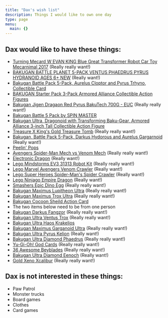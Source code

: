 ```yaml
---
title: "Dax's wish list"
description: Things I would like to own one day
type: page
menu:
  main: {}
---
```


## Dax would like to have these things:
* [Turning Mecard W EVAN KING Blue Great Transformer Robot Car Toy Mecarnimal 2017](https://www.ebay.ca/itm/Turning-Mecard-W-EVAN-KING-Blue-Great-Transformer-Robot-Car-Toy-Mecarnimal-2017-/122671364986) (Really really want!)
* [BAKUGAN BATTLE PLANET 5-PACK VENTUS PHAEDRUS PYRUS HYDRANOID AGES 6+ NEW](https://www.ebay.ca/i/274203875645?chn=ps&dispItem=1&norover=1&mkevt=1&mkrid=706-89093-2056-0&mkcid=2&itemid=274203875645&targetid=840241329971&device=c&adtype=pla&googleloc=9000916&poi=&campaignid=8168839902&adgroupid=84192245003&rlsatarget=pla-840241329971&abcId=1063836&merchantid=10252592&gclid=EAIaIQobChMIkI7T_sXo5wIVDZ-fCh13cg7WEAkYFyABEgJLJ_D_BwE) (Really want!)
* [Bakugan Battle Pack 5-Pack, Aurelus Cloptor and Pyrus Trhyno, Collectible Card](https://www.ebay.ca/itm/Bakugan-Battle-Pack-5-Pack-Aurelus-Cloptor-and-Pyrus-Trhyno-Collectible-Card/113998261757?_trkparms=aid%3D555018%26algo%3DPL.SIM%26ao%3D2%26asc%3D20160908110712%26meid%3Da38713ce56914811a0a19cca98bf8fe6%26pid%3D100677%26rk%3D3%26rkt%3D30%26mehot%3Dnone%26sd%3D274203875645%26itm%3D113998261757%26pmt%3D1%26noa%3D0%26pg%3D2386202%26algv%3DSimplAMLv5PairwiseWeb&_trksid=p2386202.c100677.m4598)
* [BAKUGAN Starter Pack 3-Pack Armored Alliance Collectible Action Figures](https://www.amazon.co.uk/BAKUGAN-6055886-Alliance-Collectible-Multicolour/dp/B083N1WSZR/ref=sr_1_1?keywords=bakugan+armored+alliance&qid=1580843618&s=kids&sr=1-1)
* [Bakugan Jigen Dragaon Red Pyrus BakuTech 700G - EUC](https://www.ebay.ca/i/312725038152?chn=ps&norover=1&mkevt=1&mkrid=706-89093-2056-0&mkcid=2&itemid=312725038152&targetid=884345177219&device=c&mktype=pla&googleloc=9000914&poi=&campaignid=9557028239&mkgroupid=97795562386) (Really really want!)
* [Bakugan Battle 5 Pack by SPIN MASTER](https://www.barnesandnoble.com/w/toys-games-bakugan-battle-5-pack/33471263)
* [Bakugan Ultra, Dragonoid with Transforming Baku-Gear, Armored Alliance 3-inch Tall Collectible Action Figure ](https://www.u-buy.com.tw/en/search/index/view/product/B07ZS8KRFH/s/bakugan-ultra-dragonoid-with-transforming-baku-gear-armored-alliance-3-inch-tall-collectible-action-figure/store/store)
* [Treasure X King's Gold Treasure Tomb](https://www.toysrus.ca/en/Treasure-X--King-s-Gold-Treasure-Tomb/1D86F060.html) (Really really want!)
* [Bakugan, Battle Pack 5-Pack, Darkus Hydorous and Aurelus Gargarnoid](https://www.toysrus.ca/en/Bakugan%2C-Battle-Pack-5-Pack%2C-Darkus-Hydorous-and-Aurelus-Gargarnoid%2C-Collectible-Cards-and-Transforming-Creatures/1A398103.html) (Really want!)
* [Peelin' Pops](https://www.madewithnestle.ca/kids-frozen-treats/peelin-pops-vanilla-banana)
* [Avengers Spider-Man Mech vs Venom Mech](https://shopee.com.my/HASEGAWA-fine-goods-compatible-LEGO-76115-Avengers-Spider-Man-Mech-vs.-Venom-Mech-block-toys-G2-i.124136550.2679242976) (Really really want!)
* [Electronic Dragon](https://www.amazon.com/Juguete-dinosaurio-electr%C3%B3nico-cumplea%C3%B1os-balanceada/dp/B07JW4WCYW/ref=sr_1_28?dchild=1&keywords=Dragamonz&qid=1593197366&sr=8-28) (Really want!)
* [Lego Mindstorms EV3 31313 Robot Kit](https://www.amazon.ca/31313-LEGO-LEGO%C2%AE-MINDSTORMS%C2%AE-EV3/dp/B00CWER3XY/ref=pd_rhf_se_p_img_15?_encoding=UTF8&psc=1&refRID=X36NG9YD7SGRFN52F88K) (Really really want!)
* [Lego Marvel Avengers Venom Crawler](https://www.walmart.com/ip/LEGO-Marvel-Avengers-Venom-Crawler-76163-Spider-Man-vs-Venom-Mech-Playset-413-Pieces/920083239) (Really want!)
* [Lego Super Heroes Spider-Man's Spider Crawler](https://www.toysrus.ca/en/LEGO-Super-Heroes-Spider-Man-s-Spider-Crawler-76114/60B33AE3.html) (Really want!)
* [Lego Ninjago Empire Dragon](https://www.amazon.com/71713-NINJAGO-Empire-Dragon-Ninja/dp/B07WD5YWW9/ref=sr_1_13?dchild=1&keywords=Dragamonz&qid=1593197119&sr=8-13) (Really want!)
* [Smashers Epic Dino Egg](https://www.amazon.com/Smashers-Epic-Dino-Collectibles-T-Rex/dp/B07MWTWVS7/ref=sr_1_11?dchild=1&keywords=Dragamonz&qid=1593197119&sr=8-11) (Really really want!)
* [Bakugan Maximus Lupitheon Ultra](https://www.ebay.com/itm/BAKUGAN-Battle-Planet-Age-of-DARKUS-MAXIMUS-LUPITHEON-ULTRA-EVO-Card-B1000-/124049915383) (Really really want!)
* [Bakugan Maximus Trox Ultra](https://www.ebay.co.uk/itm/BAKUGAN-Planet-RESURGENCE-MAXIMUS-TROX-ULTRA-B1200-EVO-Card-103-RA-BR-/123737816313) (Really really want!)
* [Bakugan Cocoon Sheild Action Card](https://www.ebay.com/itm/BAKUGAN-COCOON-SHIELD-Action-Card-111-RA-BB-/173862020723)
* The two items below need to be from one person
* [Bakugan Darkus Fangzor](https://www.amazon.com/Bakugan-Fangzor-Collectible-Transforming-Creature/dp/B07GT9T1BS) (Really really want!)
* [Bakugan Ultra Ventus Trox](https://www.amazon.ca/Bakugan-3-inch-Collectible-Transforming-Creature/dp/B07GV2X72W/ref=sr_1_1?crid=IEBQKOCYNUB4&dchild=1&keywords=bakugan+diamond+trox+ultra&qid=1593801415&sprefix=bakugan+di%2Caps%2C168&sr=8-1) (Really really want!)
* [Bakugan Ultra Haos Krakelios](https://www.amazon.ca/Krakelios-Collectible-Transforming-Creature-Multicolor/dp/B07GV3RPGC/ref=sr_1_3?crid=IEBQKOCYNUB4&dchild=1&keywords=bakugan+diamond+trox+ultra&qid=1593801415&sprefix=bakugan+di%2Caps%2C168&sr=8-3)
* [Bakugan Maximus Garganoid Ultra](https://www.ebay.com/itm/Maximus-Garganoid-Ultra-Bakugan-Resurgence-ENG-116-AR-BR/254499544433?hash=item3b415add71:g:AEAAAOSwv3teNK-X) (Really really want!)
* [Bakugan Ultra Pyrus Kelion](https://toywiz.com/bakugan-battle-planet-battle-brawlers-ultra-kelion/) (Really want!)
* [Bakugan Ultra Diamond Phaedrus](https://www.ebay.com/itm/Bakugan-Battle-Planet-Brawlers-Ultra-Starter-Pack-New-Wave-6-Diamond-Phaedrus-/123966672540) (Really really want!)
* [Yu-Gi-Oh! God Cards](https://www.amazon.ca/YuGiOh-LEGENDARY-COLLECTION-Gameboard-Cards/dp/B00GKD8J40/ref=pd_lpo_21_t_0/140-9306136-7095205?_encoding=UTF8&pd_rd_i=B00GKD8J40&pd_rd_r=98e374cd-8b0b-4157-8ba0-317a36900f81&pd_rd_w=Lhciq&pd_rd_wg=4wTQV&pf_rd_p=256a14b6-93bc-4bcd-9f68-aea60d2878b9&pf_rd_r=Z0RJG80EWKK0V00J81T6&psc=1&refRID=Z0RJG80EWKK0V00J81T6) (Really really want!)
* [36 Awesome Beyblades](https://www.aliexpress.com/item/33058398243.html?src=google&src=google&albch=shopping&acnt=494-037-6276&isdl=y&slnk=&plac=&mtctp=&albbt=Google_7_shopping&aff_platform=google&aff_short_key=UneMJZVf&&albagn=888888&albcp=9309943343&albag=90987094781&trgt=299423776478&crea=en33058398243&netw=u&device=c&albpg=299423776478&albpd=en33058398243&gclid=EAIaIQobChMI1-D52I686gIViYbACh3pgwsWEAkYBSABEgLIivD_BwE&gclsrc=aw.ds) (Really really want!)
* [Bakugan Ultra Diamond Eenoch](https://www.walmart.com/ip/Bakugan-Ultra-Diamond-Eenoch-3-inch-Tall-Armored-Alliance-Collectible-Action-Figure-and-Trading-Card/815791893) (Really want!)
* [Gold Xeno Xcalibur](https://beysandbricks.com/limited-edition-gold-xeno-xcalibur-xcalius-burst-beyblade-b-00-B-48-g/) (Really really want!)






## Dax is not interested in these things:

* Paw Patrol
* Monster trucks
* Board games
* Clothes
* Card games
